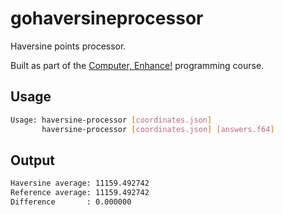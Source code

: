# gohaversineprocessor

Haversine points processor.

Built as part of the [Computer, Enhance!](https://www.computerenhance.com/) 
programming course.

## Usage

```sh
Usage: haversine-processor [coordinates.json]
       haversine-processor [coordinates.json] [answers.f64]
```

## Output

```sh
Haversine average: 11159.492742
Reference average: 11159.492742
Difference       : 0.000000
```
